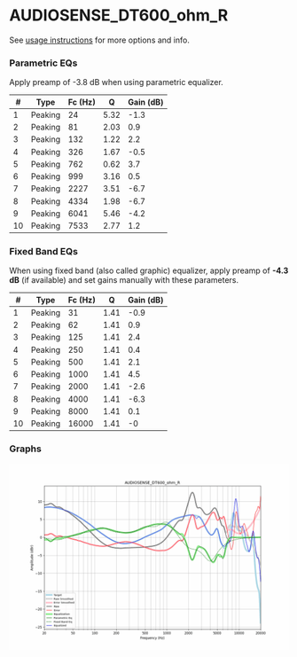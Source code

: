 # AUDIOSENSE_DT600_ohm_R
See [usage instructions](https://github.com/jaakkopasanen/AutoEq#usage) for more options and info.

### Parametric EQs
Apply preamp of -3.8 dB when using parametric equalizer.

|   # | Type    |   Fc (Hz) |    Q |   Gain (dB) |
|-----|---------|-----------|------|-------------|
|   1 | Peaking |        24 | 5.32 |        -1.3 |
|   2 | Peaking |        81 | 2.03 |         0.9 |
|   3 | Peaking |       132 | 1.22 |         2.2 |
|   4 | Peaking |       326 | 1.67 |        -0.5 |
|   5 | Peaking |       762 | 0.62 |         3.7 |
|   6 | Peaking |       999 | 3.16 |         0.5 |
|   7 | Peaking |      2227 | 3.51 |        -6.7 |
|   8 | Peaking |      4334 | 1.98 |        -6.7 |
|   9 | Peaking |      6041 | 5.46 |        -4.2 |
|  10 | Peaking |      7533 | 2.77 |         1.2 |

### Fixed Band EQs
When using fixed band (also called graphic) equalizer, apply preamp of **-4.3 dB** (if available) and set gains manually with these parameters.

|   # | Type    |   Fc (Hz) |    Q |   Gain (dB) |
|-----|---------|-----------|------|-------------|
|   1 | Peaking |        31 | 1.41 |        -0.9 |
|   2 | Peaking |        62 | 1.41 |         0.9 |
|   3 | Peaking |       125 | 1.41 |         2.4 |
|   4 | Peaking |       250 | 1.41 |         0.4 |
|   5 | Peaking |       500 | 1.41 |         2.1 |
|   6 | Peaking |      1000 | 1.41 |         4.5 |
|   7 | Peaking |      2000 | 1.41 |        -2.6 |
|   8 | Peaking |      4000 | 1.41 |        -6.3 |
|   9 | Peaking |      8000 | 1.41 |         0.1 |
|  10 | Peaking |     16000 | 1.41 |        -0   |

### Graphs
![](./AUDIOSENSE_DT600_ohm_R.png)
